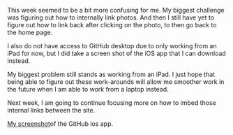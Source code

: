 This week seemed to be a bit more confusing for me. My biggest challenge was figuring out how to internally link photos. And then I still have yet to figure out how to link back after clicking on the photo, to then go back to the home page. 

I also do not have access to GitHub desktop due to only working from an iPad for now, but I did take a screen shot of the iOS app that I can download instead. 

My biggest problem still stands as working from an iPad. I just hope that being able to figure out these work-arounds will allow me smoother work in the future when I am able to work from a laptop instead. 

Next week, I am going to continue focusing more on how to imbed those internal links between the site. 

[My screenshot](./images/assignment5-screenshot.PNG/)of the GitHub ios app. 
